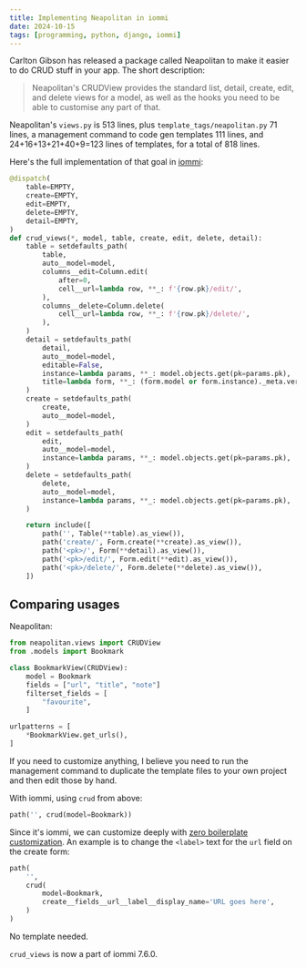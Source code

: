 ```yaml
---
title: Implementing Neapolitan in iommi
date: 2024-10-15
tags: [programming, python, django, iommi]
---
```


Carlton Gibson has released a package called Neapolitan to make it easier to do CRUD stuff in your app. The short description: 

> Neapolitan's CRUDView provides the standard list, detail, create, edit, and delete views for a model, as well as the hooks you need to be able to customise any part of that.

Neapolitan's `views.py` is 513 lines, plus `template_tags/neapolitan.py` 71 lines, a management command to code gen templates 111 lines, and 24+16+13+21+40+9=123 lines of templates, for a total of 818 lines.

Here's the full implementation of that goal in [iommi](https://docs.iommi.rocks):

```py
@dispatch(
    table=EMPTY,
    create=EMPTY,
    edit=EMPTY,
    delete=EMPTY,
    detail=EMPTY,
)
def crud_views(*, model, table, create, edit, delete, detail):
    table = setdefaults_path(
        table,
        auto__model=model,
        columns__edit=Column.edit(
            after=0,
            cell__url=lambda row, **_: f'{row.pk}/edit/',
        ),
        columns__delete=Column.delete(
            cell__url=lambda row, **_: f'{row.pk}/delete/',
        ),
    )
    detail = setdefaults_path(
        detail,
        auto__model=model,
        editable=False,
        instance=lambda params, **_: model.objects.get(pk=params.pk),
        title=lambda form, **_: (form.model or form.instance)._meta.verbose_name,
    )
    create = setdefaults_path(
        create,
        auto__model=model,
    )
    edit = setdefaults_path(
        edit,
        auto__model=model,
        instance=lambda params, **_: model.objects.get(pk=params.pk),
    )
    delete = setdefaults_path(
        delete,
        auto__model=model,
        instance=lambda params, **_: model.objects.get(pk=params.pk),
    )

    return include([
        path('', Table(**table).as_view()),
        path('create/', Form.create(**create).as_view()),
        path('<pk>/', Form(**detail).as_view()),
        path('<pk>/edit/', Form.edit(**edit).as_view()),
        path('<pk>/delete/', Form.delete(**delete).as_view()),
    ])
```


## Comparing usages

Neapolitan:

```py
from neapolitan.views import CRUDView
from .models import Bookmark

class BookmarkView(CRUDView):
    model = Bookmark
    fields = ["url", "title", "note"]
    filterset_fields = [
        "favourite",
    ]

urlpatterns = [
    *BookmarkView.get_urls(),
]
```

If you need to customize anything, I believe you need to run the management command to duplicate the template files to your own project and then edit those by hand.

With iommi, using `crud` from above:

```py
path('', crud(model=Bookmark))
```

Since it's iommi, we can customize deeply with [zero boilerplate customization](https://docs.iommi.rocks/en/latest/philosophy.html#single-point-customization-with-no-boilerplate). An example is to change the `<label>` text for the `url` field on the create form:   

```py
path(
    '', 
    crud(
        model=Bookmark,
        create__fields__url__label__display_name='URL goes here',
    )
)
```

No template needed.

`crud_views` is now a part of iommi 7.6.0.
